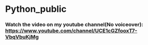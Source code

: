# Python_public
### Watch the video on my youtube channel(No voiceover): https://www.youtube.com/channel/UCE1cGZfooxT7-VbqVbuKjMg
